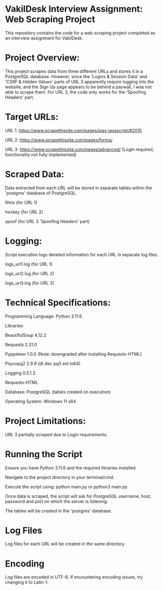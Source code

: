 # VakilDesk Interview Assignment: Web Scraping Project

This repository contains the code for a web scraping project completed as an interview assignment for VakilDesk.

# Project Overview:

This project scrapes data from three different URLs and stores it in a PostgreSQL database. However, since the 'Logins & Session Data' and 'CSRF & Hidden Values' parts of URL 3 apparently require logging into the website, and the Sign Up page appears to be behind a paywall, I was not able to scrape them. For URL 3, the code only works for the 'Spoofing Headers' part.

# Target URLs:

URL 1: https://www.scrapethissite.com/pages/ajax-javascript/#2015

URL 2: https://www.scrapethissite.com/pages/forms/

URL 3: https://www.scrapethissite.com/pages/advanced/  (Login required, functionality not fully implemented)

# Scraped Data:

Data extracted from each URL will be stored in separate tables within the 'postgres' database of PostgreSQL.

films (for URL 1)

hockey (for URL 2)

spoof (for URL 3 'Spoofing Headers' part)

# Logging:

Script execution logs detailed information for each URL in separate log files.

logs_url1.log (for URL 1)

logs_url2.log (for URL 2)

logs_url3.log (for URL 3)

# Technical Specifications:

Programming Language: Python 3.11.6

Libraries:

BeautifulSoup 4.12.2

Requests 2.31.0

Pyppeteer 1.0.0 (Note: downgraded after installing Requests-HTML)

Psycopg2 2.9.9 (dt dec pq3 ext lo64)

Logging 0.5.1.2

Requests-HTML

Database: PostgreSQL (tables created on execution)

Operating System: Windows 11 x64

# Project Limitations:

URL 3 partially scraped due to Login requirements.

# Running the Script

Ensure you have Python 3.11.6 and the required libraries installed.

Navigate to the project directory in your terminal/cmd.

Execute the script using:  python main.py or python3 main.py

Once data is scraped, the script will ask for PostgreSQL username, host, password and port on which the server is listening.

The tables will be created in the 'postgres' database.

# Log Files

Log files for each URL will be created in the same directory.

# Encoding

Log files are encoded in UTF-8. If encountering encoding issues, try changing it to Latin-1.
